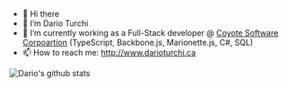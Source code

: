 - 👋 Hi there 
- 🔭 I’m Dario Turchi
- 🌱 I’m currently working as a Full-Stack developer @ [Coyote Software Corpoartion](https://www.coyotecorp.com/) (TypeScript, Backbone.js, Marionette.js, C#, SQL)
- 📫 How to reach me: http://www.darioturchi.ca

![Dario's github stats](https://github-readme-stats.vercel.app/api?username=0xDario&show_icons=true)
